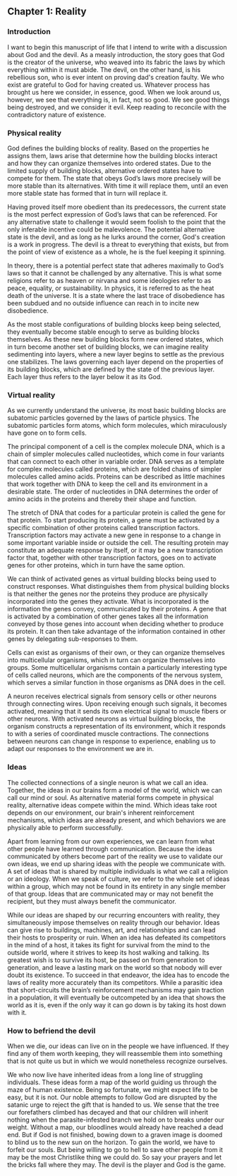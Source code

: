 ## Chapter 1: Reality

### Introduction

I want to begin this manuscript of life that I intend to write with a discussion about God and the devil.
As a measly introduction, the story goes that God is the creator of the universe, who weaved into its fabric the laws by which everything within it must abide.
The devil, on the other hand, is his rebellious son, who is ever intent on proving dad's creation faulty.
We who exist are grateful to God for having created us.
Whatever process has brought us here we consider, in essence, good.
When we look around us, however, we see that everything is, in fact, not so good.
We see good things being destroyed, and we consider it evil.
Keep reading to reconcile with the contradictory nature of existence.

### Physical reality

God defines the building blocks of reality.
Based on the properties he assigns them, laws arise that determine how the building blocks interact and how they can organize themselves into ordered states.
Due to the limited supply of building blocks, alternative ordered states have to compete for them.
The state that obeys God’s laws more precisely will be more stable than its alternatives.
With time it will replace them, until an even more stable state has formed that in turn will replace it.

Having proved itself more obedient than its predecessors, the current state is the most perfect expression of God’s laws that can be referenced.
For any alternative state to challenge it would seem foolish to the point that the only inferable incentive could be malevolence.
The potential alternative state is the devil, and as long as he lurks around the corner, God's creation is a work in progress.
The devil is a threat to everything that exists, but from the point of view of existence as a whole, he is the fuel keeping it spinning.

In theory, there is a potential perfect state that adheres maximally to God’s laws so that it cannot be challenged by any alternative.
This is what some religions refer to as heaven or nirvana and some ideologies refer to as peace, equality, or sustainability.
In physics, it is referred to as the heat death of the universe.
It is a state where the last trace of disobedience has been subdued and no outside influence can reach in to incite new disobedience.

As the most stable configurations of building blocks keep being selected, they eventually become stable enough to serve as building blocks themselves.
As these new building blocks form new ordered states, which in turn become another set of building blocks, we can imagine reality sedimenting into layers, where a new layer begins to settle as the previous one stabilizes.
The laws governing each layer depend on the properties of its building blocks, which are defined by the state of the previous layer.
Each layer thus refers to the layer below it as its God.

### Virtual reality

As we currently understand the universe, its most basic building blocks are subatomic particles governed by the laws of particle physics.
The subatomic particles form atoms, which form molecules, which miraculously have gone on to form cells.

The principal component of a cell is the complex molecule DNA, which is a chain of simpler molecules called nucleotides, which come in four variants that can connect to each other in variable order.
DNA serves as a template for complex molecules called proteins, which are folded chains of simpler molecules called amino acids.
Proteins can be described as little machines that work together with DNA to keep the cell and its environment in a desirable state.
The order of nucleotides in DNA determines the order of amino acids in the proteins and thereby their shape and function.

The stretch of DNA that codes for a particular protein is called the gene for that protein.
To start producing its protein, a gene must be activated by a specific combination of other proteins called transcription factors.
Transcription factors may activate a new gene in response to a change in some important variable inside or outside the cell.
The resulting protein may constitute an adequate response by itself, or it may be a new transcription factor that, together with other transcription factors, goes on to activate genes for other proteins, which in turn have the same option.

We can think of activated genes as virtual building blocks being used to construct responses.
What distinguishes them from physical building blocks is that neither the genes nor the proteins they produce are physically incorporated into the genes they activate.
What is incorporated is the information the genes convey, communicated by their proteins.
A gene that is activated by a combination of other genes takes all the information conveyed by those genes into account when deciding whether to produce its protein.
It can then take advantage of the information contained in other genes by delegating sub-responses to them.

Cells can exist as organisms of their own, or they can organize themselves into multicellular organisms, which in turn can organize themselves into groups.
Some multicellular organisms contain a particularly interesting type of cells called neurons, which are the components of the nervous system, which serves a similar function in those organisms as DNA does in the cell.

A neuron receives electrical signals from sensory cells or other neurons through connecting wires.
Upon receiving enough such signals, it becomes activated, meaning that it sends its own electrical signal to muscle fibers or other neurons.
With activated neurons as virtual building blocks, the organism constructs a representation of its environment, which it responds to with a series of coordinated muscle contractions.
The connections between neurons can change in response to experience, enabling us to adapt our responses to the environment we are in.

### Ideas

The collected connections of a single neuron is what we call an idea.
Together, the ideas in our brains form a model of the world, which we can call our mind or soul.
As alternative material forms compete in physical reality, alternative ideas compete within the mind.
Which ideas take root depends on our environment, our brain's inherent reinforcement mechanisms, which ideas are already present, and which behaviors we are physically able to perform successfully.

Apart from learning from our own experiences, we can learn from what other people have learned through communication.
Because the ideas communicated by others become part of the reality we use to validate our own ideas, we end up sharing ideas with the people we communicate with.
A set of ideas that is shared by multiple individuals is what we call a religion or an ideology.
When we speak of culture, we refer to the whole set of ideas within a group, which may not be found in its entirety in any single member of that group.
Ideas that are communicated may or may not benefit the recipient, but they must always benefit the communicator.

While our ideas are shaped by our recurring encounters with reality, they simultaneously impose themselves on reality through our behavior.
Ideas can give rise to buildings, machines, art, and relationships and can lead their hosts to prosperity or ruin.
When an idea has defeated its competitors in the mind of a host, it takes its fight for survival from the mind to the outside world, where it strives to keep its host walking and talking.
Its greatest wish is to survive its host, be passed on from generation to generation, and leave a lasting mark on the world so that nobody will ever doubt its existence.
To succeed in that endeavor, the idea has to encode the laws of reality more accurately than its competitors.
While a parasitic idea that short-circuits the brain’s reinforcement mechanisms may gain traction in a population, it will eventually be outcompeted by an idea that shows the world as it is, even if the only way it can go down is by taking its host down with it.

### How to befriend the devil

When we die, our ideas can live on in the people we have influenced.
If they find any of them worth keeping, they will reassemble them into something that is not quite us but in which we would nonetheless recognize ourselves.

We who now live have inherited ideas from a long line of struggling individuals.
These ideas form a map of the world guiding us through the maze of human existence.
Being so fortunate, we might expect life to be easy, but it is not.
Our noble attempts to follow God are disrupted by the satanic urge to reject the gift that is handed to us.
We sense that the tree our forefathers climbed has decayed and that our children will inherit nothing when the parasite-infested branch we hold on to breaks under our weight.
Without a map, our bloodlines would already have reached a dead end.
But if God is not finished, bowing down to a graven image is doomed to blind us to the new sun on the horizon.
To gain the world, we have to forfeit our souls.
But being willing to go to hell to save other people from it may be the most Christlike thing we could do.
So say your prayers and let the bricks fall where they may.
The devil is the player and God is the game.
